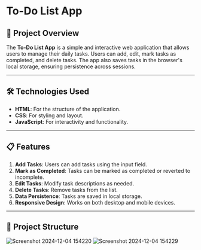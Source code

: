 # To-Do List App

## 🎯 Project Overview
The **To-Do List App** is a simple and interactive web application that allows users to manage their daily tasks. Users can add, edit, mark tasks as completed, and delete tasks. The app also saves tasks in the browser's local storage, ensuring persistence across sessions.

---

## 🛠️ Technologies Used
- **HTML**: For the structure of the application.
- **CSS**: For styling and layout.
- **JavaScript**: For interactivity and functionality.

---

## 📋 Features
1. **Add Tasks**: Users can add tasks using the input field.
2. **Mark as Completed**: Tasks can be marked as completed or reverted to incomplete.
3. **Edit Tasks**: Modify task descriptions as needed.
4. **Delete Tasks**: Remove tasks from the list.
5. **Data Persistence**: Tasks are saved in local storage.
6. **Responsive Design**: Works on both desktop and mobile devices.

---

## 📂 Project Structure
![Screenshot 2024-12-04 154220](https://github.com/user-attachments/assets/4217651d-7932-47a0-81ab-d98b13fe2880)
![Screenshot 2024-12-04 154229](https://github.com/user-attachments/assets/35da703e-8c94-4f5e-8c5e-a3ae9a8feef3)
